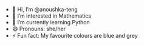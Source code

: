 - 👋 Hi, I’m @anoushka-teng
- 👀 I’m interested in Mathematics
- 🌱 I’m currently learning Python
- 😄 Pronouns: she/her
- ⚡ Fun fact: My favourite colours are blue and grey

<!---
anoushka-teng/anoushka-teng is a ✨ special ✨ repository because its `README.md` (this file) appears on your GitHub profile.
You can click the Preview link to take a look at your changes.
--->

